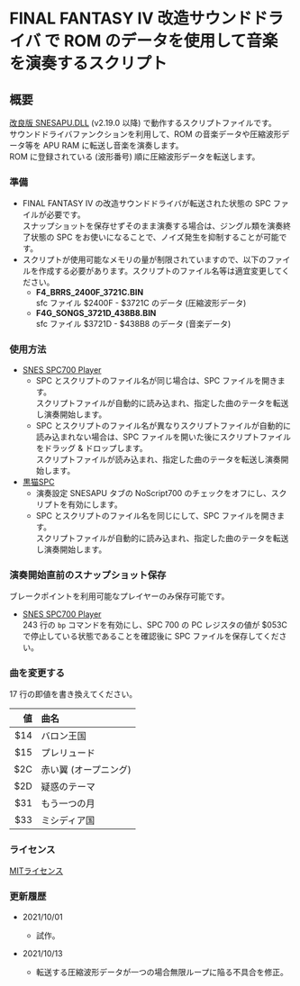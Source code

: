 # FINAL FANTASY IV 改造サウンドドライバ で ROM のデータを使用して音楽を演奏するスクリプト

## 概要
[改良版 SNESAPU.DLL](https://github.com/dgrfactory/spcplay) (v2.19.0 以降) で動作するスクリプトファイルです。  
サウンドドライバファンクションを利用して、ROM の音楽データや圧縮波形データ等を APU RAM に転送し音楽を演奏します。  
ROM に登録されている (波形番号) 順に圧縮波形データを転送します。

### 準備
- FINAL FANTASY IV の改造サウンドドライバが転送された状態の SPC ファイルが必要です。  
スナップショットを保存せずそのまま演奏する場合は、ジングル類を演奏終了状態の SPC をお使いになることで、ノイズ発生を抑制することが可能です。
- スクリプトが使用可能なメモリの量が制限されていますので、以下のファイルを作成する必要があります。スクリプトのファイル名等は適宜変更してください。
  - **F4_BRRS_2400F_3721C.BIN**  
sfc ファイル $2400F - $3721C のデータ (圧縮波形データ)
  - **F4G_SONGS_3721D_438B8.BIN**  
sfc ファイル $3721D - $438B8 のデータ (音楽データ)

### 使用方法
- [SNES SPC700 Player](https://github.com/dgrfactory/spcplay)
  - SPC とスクリプトのファイル名が同じ場合は、SPC ファイルを開きます。  
  スクリプトファイルが自動的に読み込まれ、指定した曲のテータを転送し演奏開始します。
  - SPC とスクリプトのファイル名が異なりスクリプトファイルが自動的に読み込まれない場合は、SPC ファイルを開いた後にスクリプトファイルをドラッグ & ドロップします。  
  スクリプトファイルが読み込まれ、指定した曲のテータを転送し演奏開始します。
- [黒猫SPC](https://kurohane.net/seisanbutu.html)
  - 演奏設定 SNESAPU タブの NoScript700 のチェックをオフにし、スクリプトを有効にします。
  - SPC とスクリプトのファイル名を同じにして、SPC ファイルを開きます。  
  スクリプトファイルが自動的に読み込まれ、指定した曲のテータを転送し演奏開始します。

### 演奏開始直前のスナップショット保存
ブレークポイントを利用可能なプレイヤーのみ保存可能です。
- [SNES SPC700 Player](https://github.com/dgrfactory/spcplay)  
243 行の `bp` コマンドを有効にし、SPC 700 の PC レジスタの値が $053C で停止している状態であることを確認後に SPC ファイルを保存してください。

### 曲を変更する
17 行の即値を書き換えてください。

  |値|曲名|
  |--:|:--|
  |$14|バロン王国|
  |$15|プレリュード|
  |$2C|赤い翼 (オープニング)|
  |$2D|疑惑のテーマ|
  |$31|もう一つの月|
  |$33|ミシディア国|

### ライセンス
[MITライセンス](https://opensource.org/licenses/mit-license.php)

### 更新履歴
- 2021/10/01
  - 試作。

- 2021/10/13
  - 転送する圧縮波形データが一つの場合無限ループに陥る不具合を修正。
